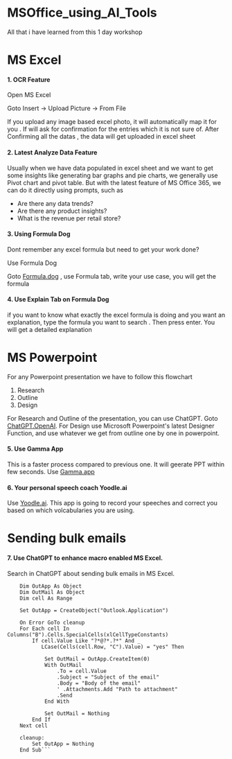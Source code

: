 # MSOffice_using_AI_Tools
All that i have learned from this 1 day workshop 

# MS Excel #

#### 1. OCR Feature 

Open MS Excel

Goto Insert -> Upload Picture -> From File

If you upload any image based excel photo, it will automatically map it for you . If will ask for confirmation for the entries which it is not sure of.
After Confirming all the datas , the data will get uploaded in excel sheet

#### 2. Latest Analyze Data Feature

Usually when we have data populated in excel sheet and we want to get some insights like generating bar graphs and pie charts, we generally use Pivot chart and 
pivot table. But with the latest feature of MS Office 365, we can do it directly using prompts, such as

* Are there any data trends?
* Are there any product insights?
* What is the revenue per retail store?

#### 3. Using Formula Dog

Dont remember any excel formula but need to get your work done?

Use Formula Dog

Goto [Formula.dog](https://formula.dog/ "Formula.dog") , use Formula tab, write your use case, you will get the formula

#### 4. Use Explain Tab on Formula Dog

if you want to know what exactly the excel formula is doing and you want an explanation, type the formula you want to search . 
Then press enter. You will get a detailed explanation

# MS Powerpoint #

For any Powerpoint presentation we have to follow this flowchart

1. Research
2. Outline
3. Design

For Research and Outline of the presentation, you can use ChatGPT. Goto [ChatGPT.OpenAI](https://chat.openai.com/ "ChatGPT").
For Design use Microsoft Powerpoint's latest Designer Function, and use whatever we get from outline one by one in powerpoint.
 
#### 5. Use Gamma App

This is a faster process compared to previous one. It will geerate PPT within few seconds.
Use [Gamma.app](https://gamma.app/ "Gamma-AI")

#### 6. Your personal speech coach Yoodle.ai

Use [Yoodle.ai](https://app.yoodli.ai/ "Yoodle.AI"). This app is going to record your speeches and correct you based on which volcabularies you are using. 

# Sending bulk emails

#### 7. Use ChatGPT to enhance macro enabled MS Excel.

Search in ChatGPT about sending bulk emails in MS Excel. 

```Sub SendBulkEmails()
    Dim OutApp As Object
    Dim OutMail As Object
    Dim cell As Range

    Set OutApp = CreateObject("Outlook.Application")

    On Error GoTo cleanup
    For Each cell In Columns("B").Cells.SpecialCells(xlCellTypeConstants)
        If cell.Value Like "?*@?*.?*" And _
           LCase(Cells(cell.Row, "C").Value) = "yes" Then

            Set OutMail = OutApp.CreateItem(0)
            With OutMail
                .To = cell.Value
                .Subject = "Subject of the email"
                .Body = "Body of the email"
                ' .Attachments.Add "Path to attachment"
                .Send
            End With

            Set OutMail = Nothing
        End If
    Next cell

    cleanup:
        Set OutApp = Nothing
    End Sub```

